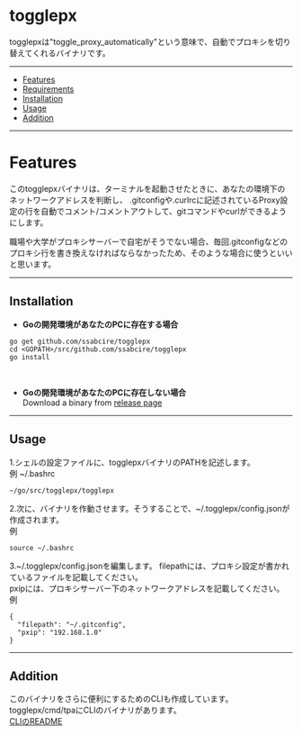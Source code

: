# togglepx

togglepxは"toggle_proxy_automatically"という意味で、自動でプロキシを切り替えてくれるバイナリです。

---
* [Features](#features)
* [Requirements](#requirements)
* [Installation](#installation)
* [Usage](#usage)
* [Addition](#addition)

---

# Features
このtogglepxバイナリは、ターミナルを起動させたときに、あなたの環境下のネットワークアドレスを判断し、
.gitconfigや.curlrcに記述されているProxy設定の行を自動でコメント/コメントアウトして、gitコマンドやcurlができるようにします。  

職場や大学がプロキシサーバーで自宅がそうでない場合、毎回.gitconfigなどのプロキシ行を書き換えなければならなかったため、そのような場合に使うといいと思います。  

---

## Installation
* **Goの開発環境があなたのPCに存在する場合**
```
go get github.com/ssabcire/togglepx
cd <GOPATH>/src/github.com/ssabcire/togglepx
go install
```
<br>

* **Goの開発環境があなたのPCに存在しない場合**  
Download a binary from [release page](https://github.com/ssabcire/togglepx/releases)

---

## Usage
1.シェルの設定ファイルに、togglepxバイナリのPATHを記述します。  
例  ~/.bashrc
```
~/go/src/togglepx/togglepx
``` 
  
2.次に、バイナリを作動させます。そうすることで、~/.togglepx/config.jsonが作成されます。  
例
```
source ~/.bashrc
```

3.~/.togglepx/config.jsonを編集します。
filepathには、プロキシ設定が書かれているファイルを記載してください。  
pxipには、プロキシサーバー下のネットワークアドレスを記載してください。  
例
```
{
  "filepath": "~/.gitconfig",
  "pxip": "192.168.1.0"
}
```

---

## Addition
このバイナリをさらに便利にするためのCLIも作成しています。  
togglepx/cmd/tpaにCLIのバイナリがあります。  
[CLIのREADME](https://github.com/ssabcire/togglepx/blob/master/cmd/README.md)
